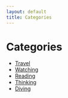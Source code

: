 ```yaml
---
layout: default
title: Categories
---
```


<div class="post">
	<h1 class="pageTitle">Categories</h1>
	<ul>
		<li>
			<a href="./travelling">Travel</a>
		</li>
		<li><a href="./watching">Watching</a></li>
		<li><a href="./reading">Reading</a></li>
		<li><a href="./thinking">Thinking</a></li>
		<li><a href="./diving">Diving</a></li>
	</ul>
</div>
